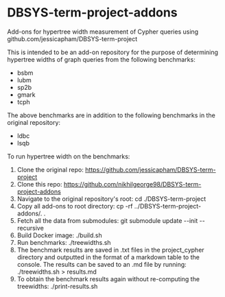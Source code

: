 # DBSYS-term-project-addons
Add-ons for hypertree width measurement of Cypher queries using github.com/jessicapham/DBSYS-term-project

This is intended to be an add-on repository for the purpose of determining hypertree widths of graph queries from the following benchmarks:
- bsbm
- lubm
- sp2b
- gmark
- tcph

The above benchmarks are in addition to the following benchmarks in the original repository:
- ldbc
- lsqb

To run hypertree width on the benchmarks:
1. Clone the original repo: https://github.com/jessicapham/DBSYS-term-project
2. Clone this repo: https://github.com/nikhilgeorge98/DBSYS-term-project-addons
3. Navigate to the original repository's root: cd ./DBSYS-term-project
4. Copy all add-ons to root directory: cp -rf ../DBSYS-term-project-addons/. .
5. Fetch all the data from submodules: git submodule update --init --recursive
6. Build Docker image: ./build.sh
7. Run benchmarks: ./treewidths.sh
8. The benchmark results are saved in .txt files in the project_cypher directory and outputted in the format of a markdown table to the console. The results can be saved to an .md file by running: ./treewidths.sh > results.md
9. To obtain the benchmark results again without re-computing the treewidths: ./print-results.sh
